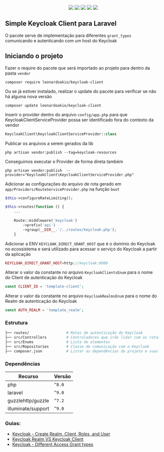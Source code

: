 <p align="center">
&nbsp;
    <img src="https://img.shields.io/badge/version-v1.0.0-blue"/>
    <img src="https://img.shields.io/github/contributors/leonardoakio/keycloak-client"/>
    <img src="https://img.shields.io/github/stars/leonardoakio/keycloak-client?style=sociale"/>
    <img src="https://img.shields.io/github/forks/leonardoakio/keycloak-client?style=social"/>
    <img src="https://img.shields.io/badge/License-MIT-blue"/>
</p>

## Simple Keycloak Client para Laravel
O pacote serve de implementação para diferentes `grant_types` comunicando e autenticando com um host do Keycloak   

## Iniciando o projeto
Fazer o require do pacote que será importado ao projeto para dentro da pasta `vendor`
```shell
composer require leonardoakio/keycloak-client
```
Ou se já estiver instalado, realizar o update do pacote para verificar se não há alguma nova versão
```shell
composer update leonardoakio/keycloak-client
```
Inserir o provider dentro do arquivo `config/app.php` para que KeycloakClientServiceProvider possa ser identificado fora do contexto da vendor
```php
KeycloakClient\KeycloakClientServiceProvider::class
```
Publicar os arquivos a serem gerados da lib
```shell
php artisan vendor:publish --tag=keycloak-resources
```
Conseguimos executar o Provider de forma direta também
```shell
php artisan vendor:publish  --provider="KeycloakClient\KeycloakClientServiceProvider.php"
```
Adicionar as configurações do arquivo de rota gerado em `app/Providers/RouteServiceProvider.php` na função `boot`
```php
$this->configureRateLimiting();

$this->routes(function () {
    ... 
    
    Route::middleware('keycloak')
        ->prefix('api')
        ->group(__DIR__.'/../routes/keycloak.php');
    }
```
Adicionar a ENV `KEYCLOAK_DIRECT_GRANT_HOST` que é o domínio do Keycloak no ecossistema e será utilizado para acessar o serviço do Keycloak a partir da aplicação
```php
KEYCLOAK_DIRECT_GRANT_HOST=http://keycloak:8080
```
Alterar o valor da constante no arquivo `KeycloakClientsEnum` para o nome do Client de autenticação do Keycloak
```php
const CLIENT_ID = 'template-client';
```
Alterar o valor da constante no arquivo `KeycloakRealmsEnum` para o nome do Realm de autenticação do Keycloak
```php
const AUTH_REALM = 'template_realm';
```

### Estrutura
```bash
├── routes/                 # Rotas de autenticação do Keycloak
├── src/Controllers         # Controladores que irão lidar com as rotas
├── src/Enums               # Lista de elementos 
├── src/Repositories        # Classe de comunicação com o Keyclaok
├── composer.json           # Listar as dependências do projeto e suas versões
```

### Dependências
| Recurso            | Versão |
|--------------------|--------|
| php                | `^8.0` |
| laravel            | `^9.0` |
| guzzlehttp/guzzle  | `^7.2` |
| illuminate/support | `^9.0` |

### Guias:
- [Keycloak - Create Realm, Client, Roles, and User](https://www.geeksforgeeks.org/keycloak-create-realm-client-roles-and-user/)
- [Keycloak Realm VS Keycloak Client](https://stackoverflow.com/questions/56561554/keycloak-realm-vs-keycloak-client)
- [Keycloak - Different Access Grant types](https://medium.com/@ramanamuttana/different-access-grant-types-using-keycloak-and-oauth-2-0-f1114c8a0fef)



